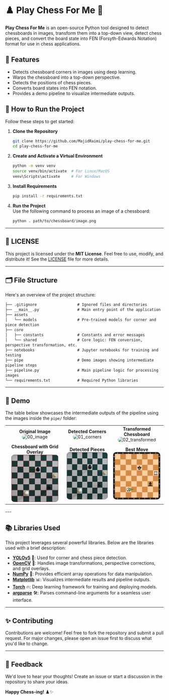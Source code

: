 # ♟️ Play Chess For Me 🧩

**Play Chess For Me** is an open-source Python tool designed to detect chessboards in images, transform them into a top-down view, detect chess pieces, and convert the board state into FEN (Forsyth-Edwards Notation) format for use in chess applications.

## 🎯 Features
- Detects chessboard corners in images using deep learning.
- Warps the chessboard into a top-down perspective.
- Detects the positions of chess pieces.
- Converts board states into FEN notation.
- Provides a demo pipeline to visualize intermediate outputs.


## 🚀 How to Run the Project

Follow these steps to get started:

1. **Clone the Repository**  
   ```bash
   git clone https://github.com/MajidRaimi/play-chess-for-me.git
   cd play-chess-for-me
   ```

2. **Create and Activate a Virtual Environment**  
   ```bash
   python -m venv venv
   source venv/bin/activate  # For Linux/MacOS
   venv\Scripts\activate     # For Windows
   ```

3. **Install Requirements**  
   ```bash
   pip install -r requirements.txt
   ```

4. **Run the Project**  
   Use the following command to process an image of a chessboard:
   ```bash
   python . path/to/chessboard/image.png
   ```

---

## 📄 LICENSE

This project is licensed under the **MIT License**. Feel free to use, modify, and distribute it! See the [LICENSE](LICENSE) file for more details.

---

## 🗂️ File Structure

Here's an overview of the project structure:

```plaintext
├── .gitignore                  # Ignored files and directories
├── __main__.py                 # Main entry point of the application
├── assets
│   └── models                  # Pre-trained models for corner and piece detection
├── core
│   ├── constants               # Constants and error messages
│   └── shared                  # Core logic: FEN conversion, perspective transformation, etc.
├── notebooks                   # Jupyter notebooks for training and testing
├── pipe                        # Demo images showing intermediate pipeline steps
├── pipeline.py                 # Main pipeline logic for processing images
└── requirements.txt            # Required Python libraries
```

---

## 🎨 Demo

The table below showcases the intermediate outputs of the pipeline using the images inside the `pipe/` folder:

<div align="center">

<table>
<tr>
    <td align="center">
        <b>Original Image</b><br>
        <img src="pipe/00_image.png" width="150" height="150" alt="00_image" title="Original Image" style="border-radius: 10px;">
    </td>
    <td align="center">
        <b>Detected Corners</b><br>
        <img src="pipe/01_corners.png" width="150" height="150" alt="01_corners" title="Detected Corners" style="border-radius: 10px;">
    </td>
    <td align="center">
        <b>Transformed Chessboard</b><br>
        <img src="pipe/02_transformed.png" width="150" height="150" alt="02_transformed" title="Transformed Chessboard" style="border-radius: 10px;">
    </td>
</tr>
<tr>
    <td align="center">
        <b>Chessboard with Grid Overlay</b><br>
        <img src="pipe/03_grid.png" width="150" height="150" alt="03_grid" title="Chessboard with Grid Overlay" style="border-radius: 10px;">
    </td>
    <td align="center">
        <b>Detected Pieces</b><br>
        <img src="pipe/04_pieces.png" width="150" height="150" alt="04_pieces" title="Detected Pieces" style="border-radius: 10px;">
    </td>
    <td align="center">
        <b>Best Move</b><br>
        <img src="pipe/06_digital_image.png" width="150" height="150" alt="06_digital_image" title="Best Move" style="border-radius: 10px;">
    </td>
</tr>

</table>

</div>
---

## 📚 Libraries Used

This project leverages several powerful libraries. Below are the libraries used with a brief description:

- [**YOLOv5**](https://github.com/ultralytics/yolov5) 🧠: Used for corner and chess piece detection.
- [**OpenCV**](https://opencv.org/) 📸: Handles image transformations, perspective corrections, and grid overlays.
- [**NumPy**](https://numpy.org/) 🔢: Provides efficient array operations for data manipulation.
- [**Matplotlib**](https://matplotlib.org/) 📊: Visualizes intermediate results and pipeline outputs.
- [**Torch**](https://pytorch.org/) 🔥: Deep learning framework for training and deploying models.
- [**argparse**](https://docs.python.org/3/library/argparse.html) 🛠️: Parses command-line arguments for a seamless user interface.

---

## ✨ Contributing

Contributions are welcome! Feel free to fork the repository and submit a pull request. For major changes, please open an issue first to discuss what you'd like to change.

---

## 💬 Feedback

We'd love to hear your thoughts! Create an issue or start a discussion in the repository to share your ideas.

**Happy Chess-ing!** ♟️✨